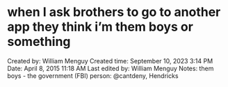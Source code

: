 # when I ask brothers to go to another app they think i’m them boys or something

Created by: William Menguy
Created time: September 10, 2023 3:14 PM
Date: April 8, 2015 11:18 AM
Last edited by: William Menguy
Notes: them boys - the government (FBI)
person: @cantdeny, Hendricks